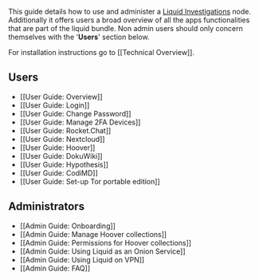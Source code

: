 This guide details how to use and administer a [Liquid Investigations][] node. Additionally it offers users a broad overview of all the apps functionalities that are part of the liquid bundle. Non admin users should only concern themselves with the '**Users**' section below.

For installation instructions go to [[Technical Overview]].

[Liquid Investigations]: https://github.com/liquidinvestigations/docs/wiki

## Users
* [[User Guide: Overview]]
* [[User Guide: Login]]
* [[User Guide: Change Password]]
* [[User Guide: Manage 2FA Devices]]
* [[User Guide: Rocket.Chat]]
* [[User Guide: Nextcloud]]
* [[User Guide: Hoover]]
* [[User Guide: DokuWiki]]
* [[User Guide: Hypothesis]]
* [[User Guide: CodiMD]]
* [[User Guide: Set-up Tor portable edition]]

## Administrators
* [[Admin Guide: Onboarding]]
* [[Admin Guide: Manage Hoover collections]]
* [[Admin Guide: Permissions for Hoover collections]]
* [[Admin Guide: Using Liquid as an Onion Service]]
* [[Admin Guide: Using Liquid on VPN]]
* [[Admin Guide: FAQ]]